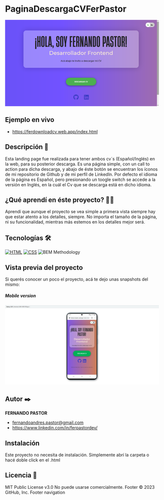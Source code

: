 # PaginaDescargaCVFerPastor

![Imagen del proyecto](https://github.com/ferpastor89/PaginaDescargaCVFerPastor/blob/master/Captura%20de%20pantalla%20(35).png)

## Ejemplo en vivo
- https://ferdownloadcv.web.app/index.html

## Descripción 📑

Esta landing page fue realizada para tener ambos cv´s (Español/Inglés) en la web, para su posterior descarga.
Es una página simple, con un call to action para dicha descarga, y abajo de éste botón se encuentran los íconos de mi repositorio de Github y de mi perfíl de LinkedIn.
Por defecto el idioma de la página es Español, pero presionando un toogle switch se accede a la versión en Inglés, en la cuál el Cv que se descarga está en dicho idioma.



## ¿Qué aprendí en éste proyecto? 🙇🏻 

Aprendí que aunque el proyecto se vea simple a primera vista siempre hay que estar atento a los detalles, siempre.
No importa el tamaño de la página, ni su funcionalidad, mientras más estemos en los detalles mejor será.

## Tecnologías 🛠
<!-- Iconos sacados de: https://github.com/hendrasob/badges/blob/master/README.md y https://github.com/alexandresanlim/Badges4-README.md-Profile -->
[![HTML](https://img.shields.io/badge/HTML5-E34F26?style=for-the-badge&logo=html5&logoColor=white)](https://es.wikipedia.org/wiki/HTML5)
[![CSS](https://img.shields.io/badge/CSS3-1572B6?style=for-the-badge&logo=css3&logoColor=white)](https://es.wikipedia.org/wiki/CSS)
![BEM Methodology](https://img.shields.io/static/v1?label=&message=BEM%20Methodology&color=17A1E6&logo=bem&logoColor=white&style=for-the-badge)

## Vista previa del proyecto
Si querés conocer un poco el proyecto, acá te dejo unas snapshots del mismo:

##### Mobile version

![Captura del proyecto](https://github.com/ferpastor89/PaginaDescargaCVFerPastor/blob/master/downloadCvFerPastorCel.png)




## Autor ✒️
**FERNANDO PASTOR**

* fernandoandres.pastor@gmail.com
* https://www.linkedin.com/in/ferpastordev/



## Instalación 
Este proyecto no necesita de instalación. Simplemente abrí la carpeta o hacé doble click en el .html
  
## Licencia 📄
MIT Public License v3.0
No puede usarse comercialmente.
Footer
© 2023 GitHub, Inc.
Footer navigation

   

